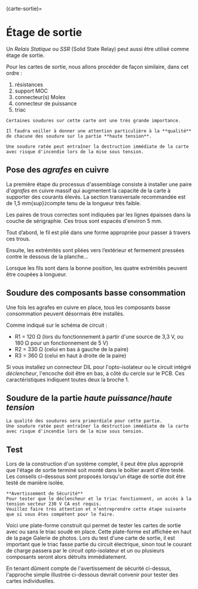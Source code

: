 (carte-sortie)=

# Étage de sortie

Un *Relais Statique* ou *SSR* (Solid State Relay) peut aussi être utilisé comme étage de sortie.

Pour les cartes de sortie, nous allons procéder de façon similaire, dans cet ordre :
1. résistances
2. support MOC
3. connecteur(s) Molex
4. connecteur de puissance
5. triac

```{danger}
Certaines soudures sur cette carte ont une très grande importance.

Il faudra veiller à donner une attention particulière à la **qualité** de chacune des soudure sur la partie **haute tension**.

Une soudure ratée peut entraîner la destruction immédiate de la carte avec risque d'incendie lors de la mise sous tension.
```

## Pose des *agrafes* en cuivre

La première étape du processus d'assemblage consiste à installer une paire d'*agrafes* en cuivre massif qui augmentent la capacité de la carte à supporter des courants élevés.
La section transversale recommandée est de 1,5 mm{sup}`2`compte tenu de la longueur très faible.

Les paires de trous correctes sont indiquées par les lignes épaisses dans la couche de sérigraphie. Ces trous sont espacés d'environ 5 mm.

Tout d’abord, le fil est plié dans une forme appropriée pour passer à travers ces trous.

Ensuite, les extrémités sont pliées vers l’extérieur et fermement pressées contre le dessous de la planche…

Lorsque les fils sont dans la bonne position, les quatre extrémités peuvent être coupées à longueur.

## Soudure des composants basse consommation

Une fois les agrafes en cuivre en place, tous les composants basse consommation peuvent désormais être installés.

Comme indiqué sur le schéma de circuit :
- R1 = 120 &Omega; (lors du fonctionnement à partir d'une source de 3,3 V, ou 180 &Omega; pour un fonctionnement de 5 V)
- R2 = 330 &Omega; (celui en bas à gauche de la paire)
- R3 = 360 &Omega; (celui en haut à droite de la paire)

Si vous installez un connecteur DIL pour l'opto-isolateur ou le circuit intégré *déclencheur*, l'encoche doit être en bas, à côté du cercle sur le PCB.
Ces caractéristiques indiquent toutes deux la broche 1.

## Soudure de la partie *haute puissance*/*haute tension*

```{danger}
La qualité des soudures sera primordiale pour cette partie.
Une soudure ratée peut entraîner la destruction immédiate de la carte avec risque d'incendie lors de la mise sous tension.
```

## Test

Lors de la construction d'un système complet, il peut être plus approprié que l'étage de sortie terminé soit monté dans le boîtier avant d'être testé.
Les conseils ci-dessous sont proposés lorsqu'un étage de sortie doit être testé de manière isolée.

```{danger}
**Avertissement de Sécurité**
Pour tester que le déclencheur et le triac fonctionnent, un accès à la tension secteur 230 V CA est requis.
Veuillez faire très attention et n’entreprendre cette étape suivante que si vous êtes compétent pour le faire.
```

Voici une plate-forme construit qui permet de tester les cartes de sortie avec ou sans le triac soudé en place.
Cette plate-forme est affichée en haut de la page Galerie de photos.
Lors du test d'une carte de sortie, il est important que le triac fasse partie du circuit électrique, sinon tout le courant de charge passera par le circuit opto-isolateur et un ou plusieurs composants seront alors détruits immédiatement.

En tenant dûment compte de l'avertissement de sécurité ci-dessus, l'approche simple illustrée ci-dessous devrait convenir pour tester des cartes individuelles.
